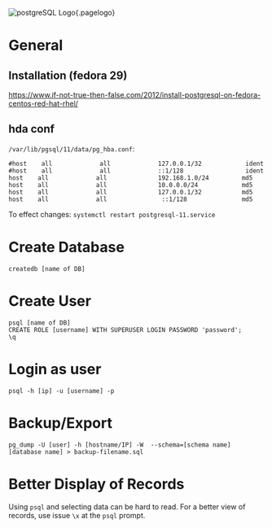 ![postgreSQL Logo](/uploads/logos/postgres-logo.jpg "postrgeSQL Logo"){.pagelogo}
<!-- TITLE: Postgressql -->
<!-- SUBTITLE: A quick summary of Postgressql -->

# General
## Installation (fedora 29)
https://www.if-not-true-then-false.com/2012/install-postgresql-on-fedora-centos-red-hat-rhel/

## hda conf
`/var/lib/pgsql/11/data/pg_hba.conf`:
```
#host    all             all             127.0.0.1/32            ident
#host    all             all             ::1/128                 ident
host    all             all              192.168.1.0/24         md5
host    all             all              10.0.0.0/24            md5
host    all             all              127.0.0.1/32           md5
host    all             all               ::1/128               md5
```

To effect changes:  `systemctl restart postgresql-11.service`
# Create Database
`createdb [name of DB]`

# Create User
```
psql [name of DB]
CREATE ROLE [username] WITH SUPERUSER LOGIN PASSWORD 'password';
\q
```

# Login as user
`psql -h [ip] -u [username] -p`

# Backup/Export
 `pg_dump -U [user] -h [hostname/IP] -W  --schema=[schema name] [database name] > backup-filename.sql`
 
 # Better Display of Records
 Using `psql` and selecting data can be hard to read. For a better view of records, use issue `\x` at the `psql` prompt.